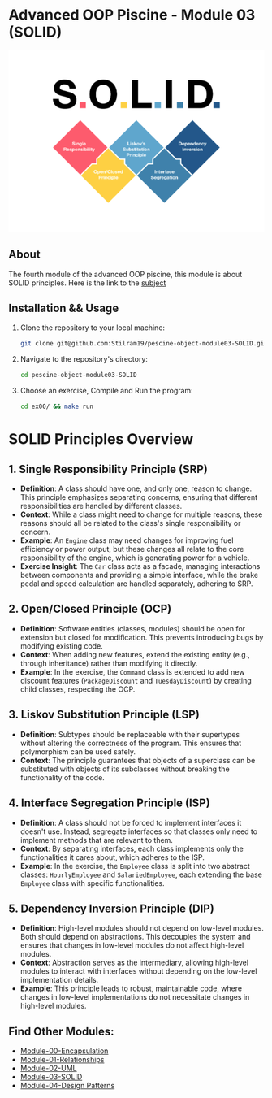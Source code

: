 # Advanced OOP Piscine - Module 03 (SOLID)

![](resources/intro.webp)

## About

The fourth module of the advanced OOP piscine, this module is about SOLID principles.
Here is the link to the [subject](https://cdn.intra.42.fr/pdf/pdf/104801/en.subject.pdf)

## Installation && Usage

1. Clone the repository to your local machine:

   ```bash
   git clone git@github.com:Stilram19/pescine-object-module03-SOLID.git
   ```

2. Navigate to the repository's directory:

    ```bash
    cd pescine-object-module03-SOLID
    ```

3. Choose an exercise, Compile and Run the program:

   ``` bash
   cd ex00/ && make run
   ```

# SOLID Principles Overview

## 1. Single Responsibility Principle (SRP)
- **Definition**: A class should have one, and only one, reason to change. This principle emphasizes separating concerns, ensuring that different responsibilities are handled by different classes.
- **Context**: While a class might need to change for multiple reasons, these reasons should all be related to the class's single responsibility or concern.
- **Example**: An `Engine` class may need changes for improving fuel efficiency or power output, but these changes all relate to the core responsibility of the engine, which is generating power for a vehicle.
- **Exercise Insight**: The `Car` class acts as a facade, managing interactions between components and providing a simple interface, while the brake pedal and speed calculation are handled separately, adhering to SRP.

## 2. Open/Closed Principle (OCP)
- **Definition**: Software entities (classes, modules) should be open for extension but closed for modification. This prevents introducing bugs by modifying existing code.
- **Context**: When adding new features, extend the existing entity (e.g., through inheritance) rather than modifying it directly.
- **Example**: In the exercise, the `Command` class is extended to add new discount features (`PackageDiscount` and `TuesdayDiscount`) by creating child classes, respecting the OCP.

## 3. Liskov Substitution Principle (LSP)
- **Definition**: Subtypes should be replaceable with their supertypes without altering the correctness of the program. This ensures that polymorphism can be used safely.
- **Context**: The principle guarantees that objects of a superclass can be substituted with objects of its subclasses without breaking the functionality of the code.

## 4. Interface Segregation Principle (ISP)
- **Definition**: A class should not be forced to implement interfaces it doesn't use. Instead, segregate interfaces so that classes only need to implement methods that are relevant to them.
- **Context**: By separating interfaces, each class implements only the functionalities it cares about, which adheres to the ISP.
- **Example**: In the exercise, the `Employee` class is split into two abstract classes: `HourlyEmployee` and `SalariedEmployee`, each extending the base `Employee` class with specific functionalities.

## 5. Dependency Inversion Principle (DIP)
- **Definition**: High-level modules should not depend on low-level modules. Both should depend on abstractions. This decouples the system and ensures that changes in low-level modules do not affect high-level modules.
- **Context**: Abstraction serves as the intermediary, allowing high-level modules to interact with interfaces without depending on the low-level implementation details.
- **Example**: This principle leads to robust, maintainable code, where changes in low-level implementations do not necessitate changes in high-level modules.


## Find Other Modules:
- [Module-00-Encapsulation](https://github.com/Stilram19/pescine-object-module00-encapsulation)
- [Module-01-Relationships](https://github.com/Stilram19/pescine-object-module01-Relationship)
- [Module-02-UML](https://github.com/Stilram19/pescine-object-module02-UML)
- [Module-03-SOLID](https://github.com/Stilram19/pescine-object-module03-SOLID)
- [Module-04-Design Patterns](https://github.com/Stilram19/pescine-object-module04-DesignPatterns)
